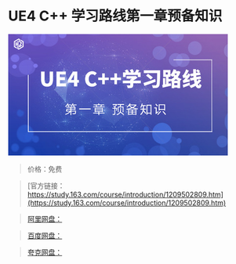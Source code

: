# UE4 C++ 学习路线第一章预备知识

![img](../../../assets/study163/free/4948f97ff1ac49578f7f87694ec91ad7.jpg)

> 价格：免费

> [官方链接：https://study.163.com/course/introduction/1209502809.htm](https://study.163.com/course/introduction/1209502809.htm)

> [阿里网盘：]()

> [百度网盘：]()

> [夸克网盘：]()
